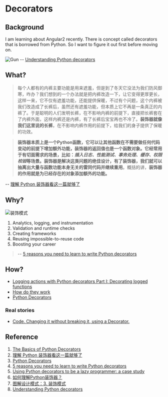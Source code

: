 # Decorators

## Background
I am learning about Angular2 recently. There is concept called decorators that is borrowed from Python. So I want to figure it out first before moving on.


![Gun](http://qxf2.com/blog/wp-content/uploads/2014/09/qxf2-gun-decorator1.jpg)
-- [Understanding Python decorators](https://qxf2.com/blog/python-decorators/)

## What?

> 每个人都有的内裤主要功能是用来遮羞，但是到了冬天它没法为我们防风御寒，咋办？我们想到的一个办法就是把内裤改造一下，让它变得更厚更长，这样一来，它不仅有遮羞功能，还能提供保暖，不过有个问题，这个内裤被我们改造成了长裤后，虽然还有遮羞功能，但本质上它不再是一条真正的内裤了。于是聪明的人们发明长裤，在不影响内裤的前提下，直接把长裤套在了内裤外面，这样内裤还是内裤，有了长裤后宝宝再也不冷了。**装饰器就像我们这里说的长裤**，在不影响内裤作用的前提下，给我们的身子提供了保暖的功效。


> **装饰器本质上是一个Python函数，它可以让其他函数在不需要做任何代码变动的前提下增加额外功能，装饰器的返回值也是一个函数对象。**它经常用于有切面需求的场景，比如：*插入日志、性能测试、事务处理、缓存、权限校验*等场景。装饰器是解决这类问题的绝佳设计，有了装饰器，我们就可以**抽离出大量与函数功能本身无关的雷同代码并继续重用**。概括的讲，**装饰器的作用就是为已经存在的对象添加额外的功能。**

-- [理解 Python 装饰器看这一篇就够了](https://foofish.net/python-decorator.html)


## Why?

![装饰模式](https://design-patterns.readthedocs.io/zh_CN/latest/_images/Decorator.jpg)

1. Analytics, logging, and instrumentation
2. Validation and runtime checks
3. Creating frameworks
4. Reusing impossible-to-reuse code
5. Boosting your career

> -- [5 reasons you need to learn to write Python decorators](https://www.oreilly.com/ideas/5-reasons-you-need-to-learn-to-write-python-decorators)


## How?
- [Logging actions with Python decorators Part I: Decorating logged functions](https://www.freshbooks.com/assets/blog-uploads/img/DecoratorsVisuallyExplained.png)
- [How do they work](https://image.slidesharecdn.com/decorators-2-140907225936-phpapp02/95/decorators-explained-a-powerful-tool-that-should-be-in-your-python-toolbelt-15-638.jpg?cb=1410252461)
- [Python Decorators](https://www.programiz.com/python-programming/decorator)

### Real stories

- [Code. Changing it without breaking it, using a Decorator.](https://dev.to/kchawla_pi/using-a-decorators-to-solve-my-task-the-thinking--the-process-49f0)


## Reference

1. [The Basics of Python Decorators](https://www.youtube.com/watch?v=mZ5IwFfqvz8)
2. [理解 Python 装饰器看这一篇就够了](https://foofish.net/python-decorator.html)
3. [Python Decorators](https://www.programiz.com/python-programming/decorator)
4. [5 reasons you need to learn to write Python decorators](https://www.oreilly.com/ideas/5-reasons-you-need-to-learn-to-write-python-decorators)
5. [Using Python decorators to be a lazy programmer: a case study](http://www.onthelambda.com/2016/07/08/using-python-decorators-to-be-a-lazy-programmer-a-case-study/)
6. [如何理解Python装饰器？](https://www.zhihu.com/question/26930016)
7. [图解设计模式：3. 装饰模式](https://design-patterns.readthedocs.io/zh_CN/latest/structural_patterns/decorator.html#id7)
8. [Understanding Python decorators](https://qxf2.com/blog/python-decorators/)